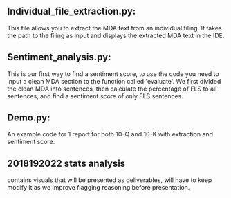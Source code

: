 ## Individual_file_extraction.py:

This file allows you to extract the MDA text from an individual filing. It takes the path to the filing as input and displays the extracted MDA text in the IDE.


## Sentiment_analysis.py:

This is our first way to find a sentiment score, to use the code you need to input a clean MDA section to the function called 'evaluate'.
We first divided the clean MDA into sentences, then calculate the percentage of FLS to all sentences, and find a sentiment score of only FLS sentences.


## Demo.py:

An example code for 1 report for both 10-Q and 10-K with extraction and sentiment score.

## 2018192022 stats analysis

contains visuals that will be presented as deliverables, will have to keep modify it as we improve flagging reasoning before presentation.

